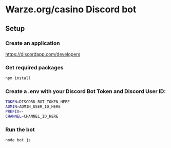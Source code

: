 # Warze.org/casino Discord bot
## Setup
### Create an application
<https://discordapp.com/developers>
### Get required packages
```bash
npm install
```
### Create a .env with your Discord Bot Token and Discord User ID:
```bash
TOKEN=DISCORD_BOT_TOKEN_HERE
ADMIN=ADMIN_USER_ID_HERE
PREFIX=-
CHANNEL=CHANNEL_ID_HERE
```
### Run the bot
```bash
node bot.js
```